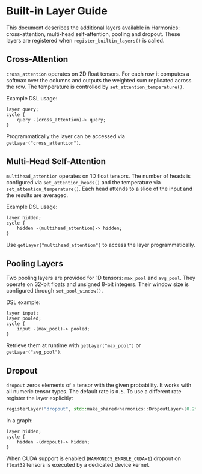 # Built-in Layer Guide

This document describes the additional layers available in Harmonics: cross-attention, multi-head self-attention, pooling and dropout. These layers are registered when `register_builtin_layers()` is called.

## Cross-Attention

`cross_attention` operates on 2D float tensors. For each row it computes a softmax over the columns and outputs the weighted sum replicated across the row. The temperature is controlled by `set_attention_temperature()`.

Example DSL usage:

```harmonics
layer query;
cycle {
    query -(cross_attention)-> query;
}
```

Programmatically the layer can be accessed via `getLayer("cross_attention")`.

## Multi-Head Self-Attention

`multihead_attention` operates on 1D float tensors. The number of heads is
configured via `set_attention_heads()` and the temperature via
`set_attention_temperature()`. Each head attends to a slice of the input and the
results are averaged.

Example DSL usage:

```harmonics
layer hidden;
cycle {
    hidden -(multihead_attention)-> hidden;
}
```

Use `getLayer("multihead_attention")` to access the layer programmatically.

## Pooling Layers

Two pooling layers are provided for 1D tensors: `max_pool` and `avg_pool`. They
operate on 32-bit floats and unsigned 8-bit integers. Their window size is
configured through `set_pool_window()`.

DSL example:

```harmonics
layer input;
layer pooled;
cycle {
    input -(max_pool)-> pooled;
}
```

Retrieve them at runtime with `getLayer("max_pool")` or `getLayer("avg_pool")`.

## Dropout

`dropout` zeros elements of a tensor with the given probability. It works with all
numeric tensor types. The default rate is `0.5`. To use a different rate register
the layer explicitly:

```cpp
registerLayer("dropout", std::make_shared<harmonics::DropoutLayer>(0.2f));
```

In a graph:

```harmonics
layer hidden;
cycle {
    hidden -(dropout)-> hidden;
}
```

When CUDA support is enabled (`HARMONICS_ENABLE_CUDA=1`) dropout on `float32`
tensors is executed by a dedicated device kernel.
